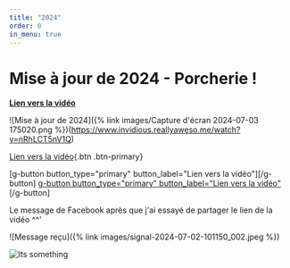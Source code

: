 ```yaml
---
title: "2024"
order: 0
in_menu: true
---
```

# Mise à jour de 2024 - Porcherie !


**[Lien vers la vidéo](https://www.invidious.reallyaweso.me/watch?v=nRhLCT5nV1Q)**

![Mise à jour de 2024]({% link images/Capture d'écran 2024-07-03 175020.png %})(https://www.invidious.reallyaweso.me/watch?v=nRhLCT5nV1Q)

[Lien vers la vidéo](https://www.invidious.reallyaweso.me/watch?v=nRhLCT5nV1Q){.btn .btn-primary}

[g-button button_type="primary" button_label="Lien vers la vidéo"][/g-button]
[g-button button_type="primary" button_label="Lien vers la vidéo"](https://www.invidious.reallyaweso.me/watch?v=nRhLCT5nV1Q)[/g-button]

Le message de Facebook après que j'ai essayé de partager le lien de la vidéo ^^'


![Message reçu]({% link images/signal-2024-07-02-101150_002.jpeg %})


![Its something](https://i.kym-cdn.com/entries/icons/facebook/000/005/600/its-something.jpg) 